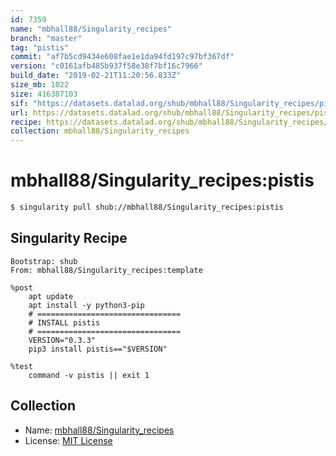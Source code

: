 ```yaml
---
id: 7359
name: "mbhall88/Singularity_recipes"
branch: "master"
tag: "pistis"
commit: "af7b5cd9434e608fae1e1da94fd197c97bf367df"
version: "c0161afb485b937f58e38f7bf16c7966"
build_date: "2019-02-21T11:20:56.833Z"
size_mb: 1022
size: 416387103
sif: "https://datasets.datalad.org/shub/mbhall88/Singularity_recipes/pistis/2019-02-21-af7b5cd9-c0161afb/c0161afb485b937f58e38f7bf16c7966.simg"
url: https://datasets.datalad.org/shub/mbhall88/Singularity_recipes/pistis/2019-02-21-af7b5cd9-c0161afb/
recipe: https://datasets.datalad.org/shub/mbhall88/Singularity_recipes/pistis/2019-02-21-af7b5cd9-c0161afb/Singularity
collection: mbhall88/Singularity_recipes
---
```


# mbhall88/Singularity_recipes:pistis

```bash
$ singularity pull shub://mbhall88/Singularity_recipes:pistis
```

## Singularity Recipe

```singularity
Bootstrap: shub
From: mbhall88/Singularity_recipes:template

%post
    apt update
    apt install -y python3-pip
    # ================================
    # INSTALL pistis
    # ================================
    VERSION="0.3.3"
    pip3 install pistis=="$VERSION"

%test
    command -v pistis || exit 1
```

## Collection

 - Name: [mbhall88/Singularity_recipes](https://github.com/mbhall88/Singularity_recipes)
 - License: [MIT License](https://api.github.com/licenses/mit)

